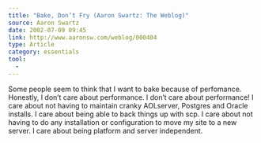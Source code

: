 ```yaml
---
title: "Bake, Don’t Fry (Aaron Swartz: The Weblog)"
source: Aaron Swartz
date: 2002-07-09 09:45
link: http://www.aaronsw.com/weblog/000404
type: Article
category: essentials
tool:
  - 
---
```

Some people seem to think that I want to bake because of perfomance. Honestly, I don’t care about performance. I don’t care about performance! I care about not having to maintain cranky AOLserver, Postgres and Oracle installs. I care about being able to back things up with scp. I care about not having to do any installation or configuration to move my site to a new server. I care about being platform and server independent.





